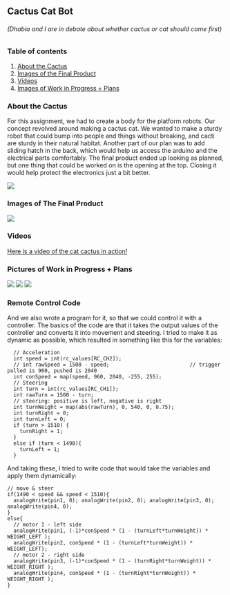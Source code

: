 ## Cactus Cat Bot
###### (Dhabia and I are in debate about whether cactus or cat should come first)

### Table of contents
1. [About the Cactus](#about)
2. [Images of the Final Product](#imagesFinal)
3. [Videos](#Videos)
4. [Images of Work in Progress + Plans](#imagesWIP)

### About the Cactus <a name="about"></a>

For this assignment, we had to create a body for the platform robots. Our concept revolved around making a cactus cat. We wanted to make a sturdy robot that could bump into people and things without breaking, and cacti are sturdy in their natural habitat. Another part of our plan was to add sliding hatch in the back, which would help us access the arduino and the electrical parts comfortably. The final product ended up looking as planned, but one thing that could be worked on is the opening at the top. Closing it would help protect the electronics just a bit better.

![](plan.png)

### Images of The Final Product <a name="imagesFinal"></a>

![](catfinal.jpeg)

### Videos <a name="Videos"></a>

[Here is a video of the cat cactus in action!](https://youtu.be/E3FCLbn6hOI)

### Pictures of Work in Progress + Plans <a name="imagesWIP"></a>

![](wip.jpeg)
![](wip1.jpg)
![](wip2.jpg)

### Remote Control Code

And we also wrote a program for it, so that we could control it with a controller. The basics of the code are that it takes the output values of the controller and converts it into movement and steering. I tried to make it as dynamic as possible, which resulted in something like this for the variables:

      // Acceleration
      int speed = int(rc_values[RC_CH2]);
      // int rawSpeed = 1500 - speed;                          // trigger pulled is 960, pushed is 2040
      int conSpeed = map(speed, 960, 2040, -255, 255);
      // Steering
      int turn = int(rc_values[RC_CH1]);
      int rawTurn = 1500 - turn;
      // steering: positive is left, negative is right
      int turnWeight = map(abs(rawTurn), 0, 540, 0, 0.75);
      int turnRight = 0;
      int turnLeft = 0;
      if (turn > 1510) {
        turnRight = 1;
      }
      else if (turn < 1490){
        turnLeft = 1;
      }

And taking these, I tried to write code that would take the variables and apply them dynamically:

    // move & steer
    if(1490 < speed && speed < 1510){
      analogWrite(pin1, 0); analogWrite(pin2, 0); analogWrite(pin3, 0); analogWrite(pin4, 0);  
    }
    else{
      // motor 1 - left side
      analogWrite(pin1, (-1)*conSpeed * (1 - (turnLeft*turnWeight)) * WEIGHT_LEFT );
      analogWrite(pin2, conSpeed * (1 - (turnLeft*turnWeight)) * WEIGHT_LEFT);
      // motor 2 - right side
      analogWrite(pin3, (-1)*conSpeed * (1 - (turnRight*turnWeight)) * WEIGHT_RIGHT );
      analogWrite(pin4, conSpeed * (1 - (turnRight*turnWeight)) * WEIGHT_RIGHT ); 
    }
